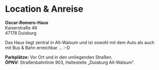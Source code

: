 # Location & Anreise

**Oscar-Romero-Haus**<br>
Kaiserstraße 46<br>
47178 Duisburg<br>

Das Haus liegt zentral in Alt-Walsum und ist sowohl mit dem Auto als auch mit Bus & Bahn erreichbar ... :-D

**Parkplätze:** Vor Ort und in den umliegenden Straßen.<br>
**ÖPNV:** Straßenbahnlinie 903, Haltestelle „Duisburg Alt-Walsum“.

